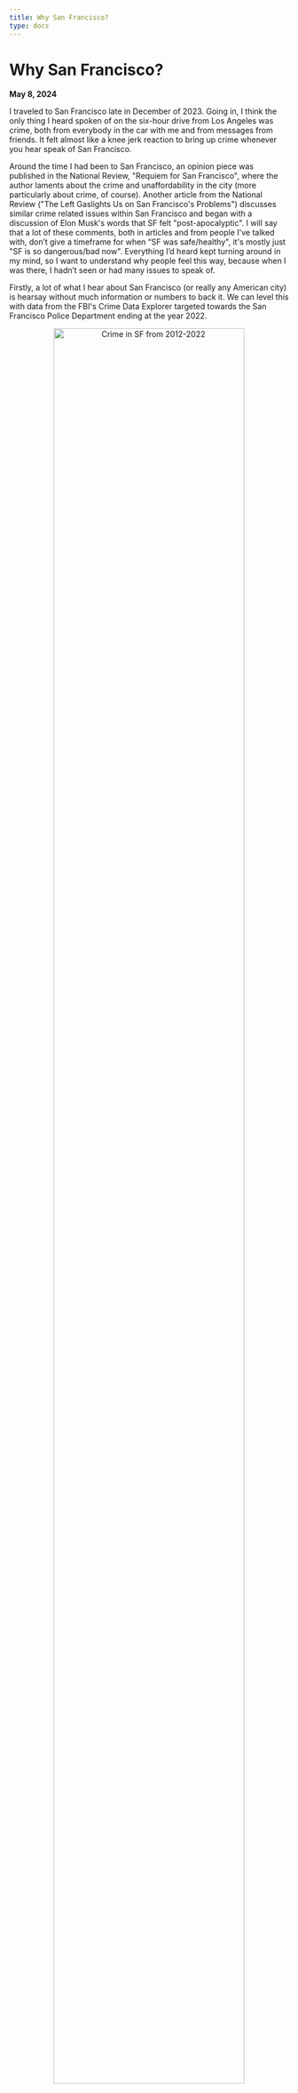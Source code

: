 ```yaml
---
title: Why San Francisco?
type: docs
---
```


# Why San Francisco?

**May 8, 2024**

I traveled to San Francisco late in December of 2023. Going in, I think the only thing I heard spoken of on the six-hour drive from Los Angeles was crime, both from everybody in the car with me and from messages from friends. It felt almost like a knee jerk reaction to bring up crime whenever you hear speak of San Francisco. 

Around the time I had been to San Francisco, an opinion piece was published in the National Review, "Requiem for San Francisco", where the author laments about the crime and unaffordability in the city (more particularly about crime, of course). Another article from the National Review ("The Left Gaslights Us on San Francisco's Problems") discusses similar crime related issues within San Francisco and began with a discussion of Elon Musk's words that SF felt "post-apocalyptic". I will say that a lot of these comments, both in articles and from people I've talked with, don’t give a timeframe for when “SF was safe/healthy", it's mostly just "SF is so dangerous/bad now". Everything I’d heard kept turning around in my mind, so I want to understand why people feel this way, because when I was there, I hadn’t seen or had many issues to speak of. 

Firstly, a lot of what I hear about San Francisco (or really any American city) is hearsay without much information or numbers to back it. We can level this with data from the FBI's Crime Data Explorer targeted towards the San Francisco Police Department ending at the year 2022.  

<figure>
  <p style="text-align:center;"><img src=images/img1.png alt="Crime in SF from 2012-2022" style="width: 90%; height: auto;"></p>
  <figcaption style="font-size: 11px; text-align:center;">Violent Crime in San Francisco, 2012-2022</figcaption>
</figure>

This is what all violent crime looks like in San Francisco between 2012-2022. The quantity of reported crimes in 2022 is 5,323 and we can overall see that the quantity of crimes has remained fairly level over time, even going down a bit in 2020, which is particularly interesting when compared to the entirety of California when it comes to all violent crime. 

<figure>
  <p style="text-align:center;"><img src=images/img2.png alt="Rate of Violent crime in California, 2012-2022" style="width: 90%; height: auto;"></p>
  <figcaption style="font-size: 11px; text-align:center;">Violent Crime in California, 2012-2022</figcaption>
</figure>

In California in general, we can see a general increase in crime over time, most prominently around and after the pandemic and after 2014. This itself contrasts quite heavily with San Francisco. It is interesting, firstly, that violent crime increased at a greater rate of change in California in general than in San Francisco.  

Of course, cases of all property crime are higher than that of violent crime, San Francisco's property crime looks as follows. 

<figure>
  <p style="text-align:center;"><img src=images/img3.png alt="Property crime in San Francisco, 2012-2022" style="width: 90%; height: auto;"></p>
  <figcaption style="font-size: 11px; text-align:center;">Property Crime in California, 2012-2022</figcaption>
</figure>

The fluctuations are less intense than with the other graphs, but we can notice overall that property crime in the city is much the same as it has been for the entire decade. 

Let's take these datasets back quite a bit.

<figure>
  <p style="text-align:center;"><img src=images/img4.png alt="Property Crime in San Francisco, 1985-2022" style="width: 90%; height: auto;"></p>
  <figcaption style="font-size: 11px; text-align:center;">Property Crime in San Francisco, 1985-2022</figcaption>
</figure>

Property crime in San Francisco has been the lowest overall in the 2000s (in this timeline), whereas the periods of time before and after have higher levels of property crime, though it is somewhat lower now than it was in the late 80s and early 90s. 

<figure>
  <p style="text-align:center;"><img src=images/img5.png alt="Violent Crime in San Francisco, 1985-2022" style="width: 90%; height: auto;"></p>
  <figcaption style="font-size: 11px; text-align:center;">Violent Crime in San Francisco, 1985-2022</figcaption>
</figure>

Violent crime in SF has been overall trending downward. Noticeably, it was quite high in the 80s and 90s, but has been falling reasonably consistently ever since. The same is true with California in general. The primary distinction between California and SF on this metric is property crime. Where California has been overall trending lower over time, whereas SF's property crime has gone up from the 00s. 

<figure>
  <p style="text-align:center;"><img src=images/img6.png alt="Property Crime in California, 1985-2022" style="width: 90%; height: auto;"></p>
  <figcaption style="font-size: 11px; text-align:center;">Property Crime in California, 1985-2022</figcaption>
</figure>

What if we were to consider homelessness? This is another issue that brings a lot of ire to people with claims that homelessness has gone up a lot in San Francisco.  

<figure>
  <p style="text-align:center;"><img src=images/img6.png alt="Homelessness in San Francisco, 2005-2022" style="width: 90%; height: auto;"></p>
  <figcaption style="font-size: 11px; text-align:center;">Homelessness in San Francisco, 2005-2022</figcaption>
</figure>

From this graph from the SF government, we can see that homelessness has indeed gone up in SF since 2005. I cannot find much quantitative data that goes further back than 2005, but other sources suggest that homelessness in SF has been the same (or just generally, “a lot”) for quite a long time [1], [2], [3]. I did manage to find that, according to the CDC, an estimated 6,000 to 18,000 people were homeless in San Francisco in 1990 [4]. In this case, even the lower bound of 6,000 people is about equivalent to what was found from the SF government between 2005 and 2022. And even with that, unhoused homeless persons in SF are down from 2019, and is about equivalent to the mid to early 2010s. 

Overall, homelessness and property crime are about the same or even a bit better than in the 80s and 90s (homelessness could very well even be significantly better, if the CDC estimates are accurate), and violent crime is down. In that case, it could be that people are more concerned about the increase in homelessness and property crime to pre-2000 levels than they used to be. However, that doesn't necessarily strike me very much as necessary for a "requiem", unless you considered it necessary to also give a "requiem" to SF in the 80s and 90s. Most charitably, it can be said that many of these commentators want a return to the mid-2000s, where property crime and homelessness were lower (though violent crime was about the same or even a bit higher). 

Note, however, that a lot of this commentary on SF is recent, within say the last half a decade to a decade. The commentary I was looking at and referenced earlier was from the National Review and came from the last few years.  

In considering just the last few years then, we can first consider homelessness. The homelessness discussion I pointed out earlier has a fair caveat that homelessness is down post-2019, and the unhoused homeless population (what these commentators appear to be complaining about most prominently) is about equivalent to mid-2010s to early-2010s levels. Property crime, as well, is about the same as the mid 2010s, though higher than the early 2010s. Once again, violent crime is down, and continues to be down. 

To me, what this really suggests is that a visitor to SF in the mid to early 2010s would have an equivalent likelihood of seeing some number of homeless persons as they would now, but there appears to be, in this commentary, a suggestion that SF used to be better. 

My hypothesis, then, is that commentators decrying SF's problems are truly concerned about property crime, but may be conflating it with other types of crimes or social ills. I want to preface this with that, in my opinion, telling a person that some city or place is safer than they think and that they should feel safer there is certainly not helpful, or even actively unhelpful, to understanding and resolving crime and its perceptions. If someone feels unsafe somewhere, it's best to understand why they feel unsafe, as opposed to telling them why they should feel safe. Now, I want to give two to three reasons to back my assertion. 

Firstly, violent crime being down means that you are safer from active, physical harm against yourself. However, it is useful to know that the plurality of violent crime is committed against poor and low-income persons [5]. In that case, we can hypothesize that a majority of the violent crime that had been committed in SF, when the violent crime rate was higher, was against poor and low-income persons. My assumption is that most of the travelers to SF at that time, and especially now, were more likely of the middle class or higher classes, which are people less likely to be victims of violent crime. This assumption that the people traveling to SF are middle class or higher class is based upon research that income correlates highly with international travel [6], which I would hypothesize would hold for within-USA travel as well, though granted probably to a less prominent degree. In that case, violent crime, while still certainly a concern for travelers, is not as prevalent among the types of populations that travel to SF or among the commentariat of SF's woes, as among other groups. 

Secondly, violent crime is not necessarily as visible as property crime to travelers and general people. It can be seen in the charts above that violent crime is numerically significantly lower than property crime, which suggests that you have a higher likelihood of seeing property crime (or being a victim of property crime). Being a victim of property crime surely makes any place that the crime was committed in feel unsafe, this is also surely the case for people who see property crime (either in action or after the fact) in any particular location. If you feel unsafe about any particular location, you wouldn't think about if you are going to be a victim of violent crime or property crime, you would be concerned about being the victim of any kind of crime. Putting it in a box would feel irrelevant in the moment. 

For my third point, I used a dataset from the SF police department titled “Police Department Incident Reports: Historical 2003 to May 2018” [7]. I split this data up amongst the time-period from 2003 to 2010 and from 2011 to 2018 and analyzed it from there. I additionally used the assumption that people are more likely to spend time in the more touristy parts of the cities, which I presume are the police districts of Northern, Central, and Southern. 

Comparing the two periods of time together, we can see that crime has fluctuated throughout the different police districts in curious ways. In this way, it's hard to analyze much about what people (travelers into the city) see or predict what they might see. In this case, I would have presumed that there was in general a greater quantity of crime in touristy districts of the city, which would explain why people feel more in danger there, because they are statistically more likely to see more crime. But in this case, in Northern the crime is down, whereas in Central and Southern, crime is up. If you spend all your time in Central and Southern, then you are more likely to see more crime now than you would a decade ago, thus making you feel like you are in danger. However, a very large portion of people visit areas in Northern, where quantitative crime is down. It could very well be the case that crime in Central and Southern crowd out any positive effects that may have happened in Northern, or it could just be that because people are statistically quantitatively more likely to see crime overall, they feel unsafe regardless of the part of the city they would be in.  

Interestingly, crime in the Tenderloin district is significantly down, which is not something I’d ever known or heard of until I looked at the data. Still, I digress. 

From these three points, it strikes me as though people are feeling more crime now than there very well might be in the city. Certainly, compared to the 1980s and 1990s, SF has less crime, but in comparison to the mid-2000s, that becomes more debatable. Violent crimes have decreased in the city overall, and we see that property crime has fluctuated, increasing since the 2000s, but not more than the 80s and 90s. Visitors to the city in the 2000s coming again now, then, may very well feel less safe as they are statistically more likely to see property crime. Violent crime, however, they are unlikely to see in general (though it’s not impossible), given the average economic standing of a traveler.  

In that case, it strikes me that the primary concern of these travelers, from what they have heard of from friends that have traveled to SF, or from their own experiences in SF, would be property crime. Then, it is possible that this property crime could be seen by them as a reflection of all crime, or all social ills present in the city. This conflation of property crime with all social ills is certainly something that can be reflected already in society itself. Consider how crimes against middle class or upper class “normal families” are much more televised than crimes against poor families. Regardless, whether these visitors and commentators feel safe or not in San Francisco does not change based upon that assertion, but it hopefully gives a potential explanation to why that fear exists and how it compares to SF’s current state of affairs.

**Citations**

[1] https://projects.sfchronicle.com/sf-homeless/overview/ 

[2] https://www.kqed.org/news/11765010/timeline-the-frustrating-political-history-of-homelessness-in-san-francisco 

[3] https://www.npr.org/sections/money/2021/06/08/1003982733/squalor-behind-the-golden-gate-confronting-californias-homelessness-crisis 

[4] https://www.cdc.gov/mmwr/preview/mmwrhtml/00015783.htm 

[5] https://bjs.ojp.gov/content/pub/pdf/hpnvv0812.pdf 

[6] https://www.pewresearch.org/short-reads/2023/12/06/americans-who-have-traveled-internationally-stand-out-in-their-views-and-knowledge-of-foreign-affairs/ 

[7] https://data.sfgov.org/Public-Safety/Police-Department-Incident-Reports-Historical-2003/tmnf-yvry/about_data 
